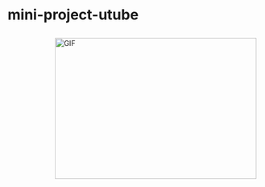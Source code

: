 # mini-project-utube

<img align="right" alt="GIF" src="https://user-images.githubusercontent.com/78302050/137961508-2f6bebe0-718d-4f39-a01d-22c35c8d0ddf.png" width="400" height="280" style=" padding:2%" />
